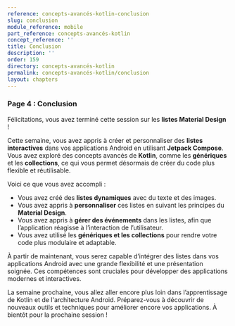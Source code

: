 ```yaml
---
reference: concepts-avancés-kotlin-conclusion
slug: conclusion
module_reference: mobile
part_reference: concepts-avancés-kotlin
concept_reference: ''
title: Conclusion
description: ''
order: 159
directory: concepts-avancés-kotlin
permalink: concepts-avancés-kotlin/conclusion
layout: chapters
---
```





### **Page 4 : Conclusion**

Félicitations, vous avez terminé cette session sur les **listes Material Design** !

Cette semaine, vous avez appris à créer et personnaliser des **listes interactives** dans vos applications Android en utilisant **Jetpack Compose**. Vous avez exploré des concepts avancés de **Kotlin**, comme les **génériques** et les **collections**, ce qui vous permet désormais de créer du code plus flexible et réutilisable.

Voici ce que vous avez accompli :

- Vous avez créé des **listes dynamiques** avec du texte et des images.
- Vous avez appris à **personnaliser** ces listes en suivant les principes du **Material Design**.
- Vous avez appris à **gérer des événements** dans les listes, afin que l’application réagisse à l’interaction de l’utilisateur.
- Vous avez utilisé les **génériques et les collections** pour rendre votre code plus modulaire et adaptable.

À partir de maintenant, vous serez capable d’intégrer des listes dans vos applications Android avec une grande flexibilité et une présentation soignée. Ces compétences sont cruciales pour développer des applications modernes et interactives.

La semaine prochaine, vous allez aller encore plus loin dans l’apprentissage de Kotlin et de l'architecture Android. Préparez-vous à découvrir de nouveaux outils et techniques pour améliorer encore vos applications. À bientôt pour la prochaine session !